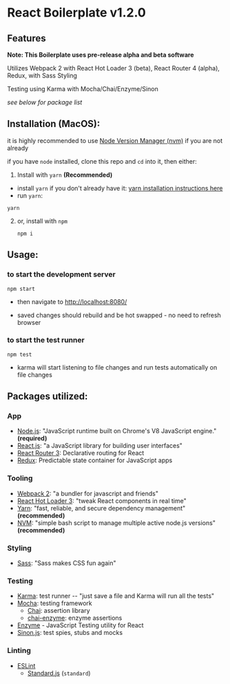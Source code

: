 # React Boilerplate v1.2.0

## Features

**Note: This Boilerplate uses pre-release alpha and beta software**

Utilizes Webpack 2 with React Hot Loader 3 (beta), React Router 4 (alpha), Redux, with Sass Styling

Testing using Karma with Mocha/Chai/Enzyme/Sinon

*see below for package list*



## Installation (MacOS):
it is highly recommended to use [Node Version Manager (nvm)](https://github.com/creationix/nvm) if you are not already

if you have `node` installed, clone this repo and `cd` into it, then either:

1. Install with `yarn` **(Recommended)**

  - install `yarn` if you don't already have it: [yarn installation instructions here](https://yarnpkg.com/en/docs/getting-started)
  - run `yarn`:

  ```shell
  yarn
  ```

2. or, install with `npm`
    ```
    npm i
    ```

## Usage:

### to start the development server
  ```
  npm start
  ```
- then navigate to [http://localhost:8080/](http://localhost:8080/)

- saved changes should rebuild and be hot swapped - no need to refresh browser

### to start the test runner
```
npm test
```

- karma will start listening to file changes and run tests automatically on file changes

## Packages utilized:

### App
  - [Node.js](https://nodejs.org/en/): "JavaScript runtime built on Chrome's V8 JavaScript engine." **(required)**
  - [React.js](https://github.com/facebook/react): "a JavaScript library for building user interfaces"
  - [React Router 3](https://github.com/ReactTraining/react-router): Declarative routing for React
  - [Redux](https://github.com/reactjs/redux): Predictable state container for JavaScript apps

### Tooling
  - [Webpack 2](https://github.com/webpack/webpack): "a bundler for javascript and friends"
  - [React Hot Loader 3](https://github.com/gaearon/react-hot-loader/tree/next): "tweak React components in real time"
  - [Yarn](https://github.com/yarnpkg/yarn): "fast, reliable, and secure dependency management" **(recommended)**
  - [NVM](https://github.com/creationix/nvm): "simple bash script to manage multiple active node.js versions" **(recommended)**

### Styling
  - [Sass](https://github.com/sass/sass): "Sass makes CSS fun again"

### Testing
  - [Karma](https://karma-runner.github.io/1.0/index.html): test runner -- "just save a file and Karma will run all the tests"
  - [Mocha](https://mochajs.org/): testing framework
    - [Chai](http://chaijs.com/): assertion library
    - [chai-enzyme](https://github.com/producthunt/chai-enzyme): enzyme assertions
  - [Enzyme](http://airbnb.io/enzyme/) - JavaScript Testing utility for React
  - [Sinon.js](https://github.com/sinonjs/sinon): test spies, stubs and mocks

### Linting
  - [ESLint](https://github.com/eslint/eslint)
    - [Standard.js](https://github.com/feross/standard) (`standard`)
